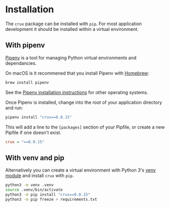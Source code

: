 # Installation

The `crux` package can be installed with `pip`. For most application development it should be installed within a virtual environment.

## With pipenv

[Pipenv](https://pipenv.readthedocs.io/en/latest/) is a tool for managing Python virtual environments and dependancies.

On macOS is it recommened that you install Pipenv with [Homebrew](https://brew.sh/):

```bash
brew install pipenv
```

See the [Pipenv installation instructions](https://pipenv.readthedocs.io/en/latest/install/) for other operating systems.

Once Pipenv is installed, change into the root of your application directory and run:

```bash
pipenv install "crux==0.0.15"
```

This will add a line to the `[packages]` section of your Pipfile, or create a new Pipfile if one doesn't exist.

```ini
crux = "==0.0.15"
```

## With venv and pip

Alternatively you can create a virtual environment with Python 3's [venv module](https://docs.python.org/3/tutorial/venv.html) and install `crux` with `pip`.

```bash
python3 -m venv .venv
source .venv/bin/activate
python3 -m pip install "crux==0.0.15"
python3 -m pip freeze > requirements.txt
```
